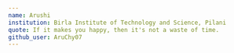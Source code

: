 ```yaml
---
name: Arushi
institution: Birla Institute of Technology and Science, Pilani
quote: If it makes you happy, then it's not a waste of time.
github_user: AruChy07
---
```

